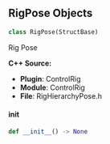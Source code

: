 ## RigPose Objects

```python
class RigPose(StructBase)
```

Rig Pose

**C++ Source:**

- **Plugin**: ControlRig
- **Module**: ControlRig
- **File**: RigHierarchyPose.h

<a id="unreal.RigPose.__init__"></a>

#### __init__

```python
def __init__() -> None
```

<a id="unreal.RigPoseElement"></a>
